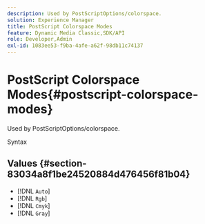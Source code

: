 ```yaml
---
description: Used by PostScriptOptions/colorspace.
solution: Experience Manager
title: PostScript Colorspace Modes
feature: Dynamic Media Classic,SDK/API
role: Developer,Admin
exl-id: 1083ee53-f9ba-4afe-a62f-98db11c74137
---
```

# PostScript Colorspace Modes{#postscript-colorspace-modes}

Used by PostScriptOptions/colorspace.

 Syntax 

## Values {#section-83034a8f1be24520884d476456f81b04}

* [!DNL `Auto`] 
* [!DNL `Rgb`] 
* [!DNL `Cmyk`] 
* [!DNL `Gray`]
